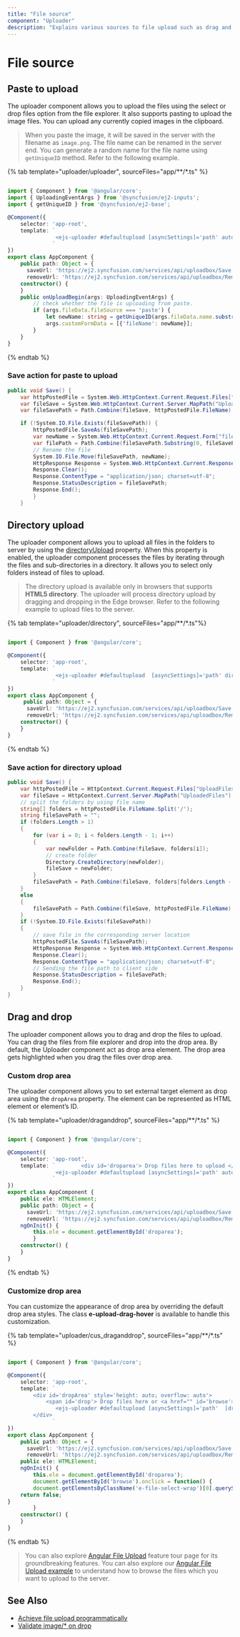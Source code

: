 ```yaml
---
title: "File source"
component: "Uploader"
description: "Explains various sources to file upload such as drag and drop (customizable), paste the images, folder selection (directory upload)."
---
```


# File source

## Paste to upload

The uploader component allows you to upload the files using the select or drop files option from the file
explorer.  It also supports pasting to upload the image files. You can upload any currently copied images in the clipboard.

> When you paste the image, it will be saved in the server with the filename as `image.png`. The file name can
be renamed in the server end. You can generate a random name for the file name using `getUniqueID` method.
Refer to the following example.

{% tab template="uploader/uploader", sourceFiles="app/**/*.ts"  %}

```typescript

import { Component } from '@angular/core';
import { UploadingEventArgs } from '@syncfusion/ej2-inputs';
import { getUniqueID } from '@syncfusion/ej2-base';

@Component({
    selector: 'app-root',
    template: `
               <ejs-uploader #defaultupload [asyncSettings]='path' autoUpload='false' (uploading)='onUploadBegin($event)'></ejs-uploader>
              `
})
export class AppComponent {
    public path: Object = {
      saveUrl: 'https://ej2.syncfusion.com/services/api/uploadbox/Save',
      removeUrl: 'https://ej2.syncfusion.com/services/api/uploadbox/Remove' };
    constructor() {
    }
    public onUploadBegin(args: UploadingEventArgs) {
        // check whether the file is uploading from paste.
        if (args.fileData.fileSource === 'paste') {
            let newName: string = getUniqueID(args.fileData.name.substring(0, args.fileData.name.lastIndexOf('.'))) + '.png';
            args.customFormData = [{'fileName': newName}];
        }
    }
}

```

{% endtab %}

### Save action for paste to upload

```csharp
public void Save() {
    var httpPostedFile = System.Web.HttpContext.Current.Request.Files["UploadFiles"];
    var fileSave = System.Web.HttpContext.Current.Server.MapPath("UploadedFiles");
    var fileSavePath = Path.Combine(fileSave, httpPostedFile.FileName);

    if (!System.IO.File.Exists(fileSavePath)) {
        httpPostedFile.SaveAs(fileSavePath);
        var newName = System.Web.HttpContext.Current.Request.Form["fileName"];
        var filePath = Path.Combine(fileSavePath.Substring(0, fileSavePath.LastIndexOf("\\")), newName);
        // Rename the file
        System.IO.File.Move(fileSavePath, newName);
        HttpResponse Response = System.Web.HttpContext.Current.Response;
        Response.Clear();
        Response.ContentType = "application/json; charset=utf-8";
        Response.StatusDescription = fileSavePath;
        Response.End();
        }
    }
```

## Directory upload

The uploader component allows you to upload all files in the folders to server by using
the [directoryUpload](../api/uploader/#directoryupload) property. When this property is enabled,
the uploader component processes the files by iterating through the files and sub-directories in a directory.
It allows you to select only folders instead of files to upload.

> The directory upload is available only in browsers that supports **HTML5 directory**. The uploader will
process directory upload by dragging and dropping in the Edge browser.
Refer to the following example to upload files to the server.

{% tab template="uploader/directory", sourceFiles="app/**/*.ts"%}

```typescript

import { Component } from '@angular/core';

@Component({
    selector: 'app-root',
    template: `
               <ejs-uploader #defaultupload  [asyncSettings]='path' directoryUpload='true'></ejs-uploader>
              `
})
export class AppComponent {
     public path: Object = {
      saveUrl: 'https://ej2.syncfusion.com/services/api/uploadbox/Save',
      removeUrl: 'https://ej2.syncfusion.com/services/api/uploadbox/Remove' };
    constructor() {
    }
}

```

{% endtab %}

### Save action for directory upload

```csharp
public void Save() {
    var httpPostedFile = HttpContext.Current.Request.Files["UploadFiles"];
    var fileSave = HttpContext.Current.Server.MapPath("UploadedFiles");
    // split the folders by using file name
    string[] folders = httpPostedFile.FileName.Split('/');
    string fileSavePath = "";
    if (folders.Length > 1)
    {
        for (var i = 0; i < folders.Length - 1; i++)
        {
            var newFolder = Path.Combine(fileSave, folders[i]);
            // create folder
            Directory.CreateDirectory(newFolder);
            fileSave = newFolder;
        }
        fileSavePath = Path.Combine(fileSave, folders[folders.Length - 1]);
    }
    else
    {
        fileSavePath = Path.Combine(fileSave, httpPostedFile.FileName);
    }
    if (!System.IO.File.Exists(fileSavePath))
    {
        // save file in the corresponding server location
        httpPostedFile.SaveAs(fileSavePath);
        HttpResponse Response = System.Web.HttpContext.Current.Response;
        Response.Clear();
        Response.ContentType = "application/json; charset=utf-8";
        // Sending the file path to client side
        Response.StatusDescription = fileSavePath;
        Response.End();
    }
}
```

## Drag and drop

The uploader component allows you to drag and drop the files to upload.
You can drag the files from file explorer and drop into the drop area.
By default, the Uploader component act as drop area element.
The drop area gets highlighted when you drag the files over drop area.

### Custom drop area

The uploader component allows you to set external target element as drop area using the `dropArea` property.
The element can be represented as HTML element or element’s ID.

{% tab template="uploader/draganddrop", sourceFiles="app/**/*.ts"  %}

```typescript

import { Component } from '@angular/core';

@Component({
    selector: 'app-root',
    template: `        <div id='droparea'> Drop files here to upload </div>
               <ejs-uploader #defaultupload [asyncSettings]='path' autoUpload='false' [dropArea]='ele'></ejs-uploader>
              `
})
export class AppComponent {
    public ele: HTMLElement;
    public path: Object = {
      saveUrl: 'https://ej2.syncfusion.com/services/api/uploadbox/Save',
      removeUrl: 'https://ej2.syncfusion.com/services/api/uploadbox/Remove' };
    ngOnInit() {
        this.ele = document.getElementById('droparea');
        }
    constructor() {
    }
}
```

{% endtab %}

### Customize drop area

You can customize the appearance of drop area by overriding the default drop area styles.
The class **e-upload-drag-hover** is available to handle this customization.

{% tab template="uploader/cus_draganddrop", sourceFiles="app/**/*.ts"  %}

```typescript

import { Component } from '@angular/core';

@Component({
    selector: 'app-root',
    template: `
        <div id='dropArea' style='height: auto; overflow: auto'>
            <span id='drop'> Drop files here or <a href="" id='browse'><u>Browse</u></a> </span>
               <ejs-uploader #defaultupload [asyncSettings]='path'  [dropArea]='ele'></ejs-uploader>
        </div>
              `
})
export class AppComponent {
    public path: Object = {
      saveUrl: 'https://ej2.syncfusion.com/services/api/uploadbox/Save',
      removeUrl: 'https://ej2.syncfusion.com/services/api/uploadbox/Remove' };
    public ele: HTMLElement;
    ngOnInit() {
        this.ele = document.getElementById('droparea');
        document.getElementById('browse').onclick = function() {
        document.getElementsByClassName('e-file-select-wrap')[0].querySelector('button').click();
    return false;
}
        }
    constructor() {
    }
}

```

{% endtab %}

> You can also explore [Angular File Upload](https://www.syncfusion.com/angular-ui-components/angular-file-upload) feature tour page for its groundbreaking features. You can also explore our [Angular File Upload example](https://ej2.syncfusion.com/angular/demos/#/material/uploader/default) to understand how to browse the files which you want to upload to the server.

## See Also

* [Achieve file upload programmatically](./how-to/achieve-file-upload-programmatically)
* [Validate image/* on drop](./how-to/validate-image-on-drop)
